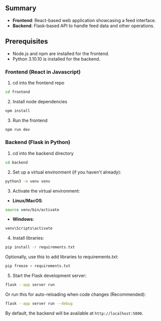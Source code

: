 ﻿## Summary

- **Frontend**: React-based web application showcasing a feed interface.
- **Backend**: Flask-based API to handle feed data and other operations.


## Prerequisites

- Node.js and npm are installed for the frontend.
- Python 3.10.10 is installed for the backend.

### Frontend (React in Javascript)
1. cd into the frontend repo
```bash
cd frontend
```

2. Install node dependencies
```bash
npm install
```

3. Run the frontend
```bash
npm run dev
```



### Backend (Flask in Python)
1. cd into the backend directory
```bash
cd backend
```


2. Set up a virtual environment (if you haven't already):

```bash
python3 -m venv venv
```

3. Activate the virtual environment:

- **Linux/MacOS**:

```bash
source venv/bin/activate
```

- **Windows**:

```bash
venv\Scripts\activate
```


4. Install libraries:

```bash
pip install -r requirements.txt
```

Optionally, use this to add libraries to requirements.txt:
```bash
pip freeze > requirements.txt
```


5. Start the Flask development server:

```bash
flask --app server run
```

Or run this for auto-reloading when code changes (Recommended):
```bash
flask --app server run --debug
```

By default, the backend will be available at `http://localhost:5000`.
